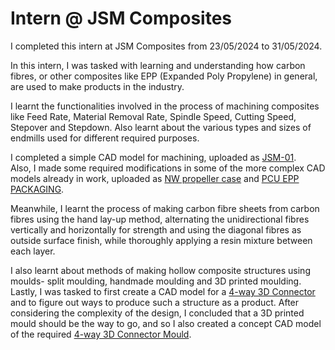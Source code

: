 # Intern @ JSM Composites
I completed this intern at JSM Composites from 23/05/2024 to 31/05/2024.  
  
In this intern, I was tasked with learning and understanding how carbon fibres, or other composites like EPP (Expanded Poly Propylene) in general, are used to make products in the industry.  
  
I learnt the functionalities involved in the process of machining composites like Feed Rate, Material Removal Rate, Spindle Speed, Cutting Speed, Stepover and Stepdown. Also learnt about the various types and sizes of endmills used for different required purposes.  
  
I completed a simple CAD model for machining, uploaded as [JSM-01](https://github.com/AaravAryaman/JSM-Composites-Intern/tree/main/JSM-01).  
Also, I made some required modifications in some of the more complex CAD models already in work, uploaded as [NW propeller case](https://github.com/AaravAryaman/JSM-Composites-Intern/tree/main/NW%20propeller%20case) and [PCU EPP PACKAGING](https://github.com/AaravAryaman/JSM-Composites-Intern/tree/main/PCU%20EPP%20PACKAGING).  
  
Meanwhile, I learnt the process of making carbon fibre sheets from carbon fibres using the hand lay-up method, alternating the unidirectional fibres vertically and horizontally for strength and using the diagonal fibres as outside surface finish, while thoroughly applying a resin mixture between each layer.  
  
I also learnt about methods of making hollow composite structures using moulds- split moulding, handmade moulding and 3D printed moulding.  
Lastly, I was tasked to first create a CAD model for a [4-way 3D Connector](https://github.com/AaravAryaman/JSM-Composites-Intern/tree/main/4-way%203D%20Connector) and to figure out ways to produce such a structure as a product. After considering the complexity of the design, I concluded that a 3D printed mould should be the way to go, and so I also created a concept CAD model of the required [4-way 3D Connector Mould](https://github.com/AaravAryaman/JSM-Composites-Intern/tree/main/4-way%203D%20Connector%20Mould).  
